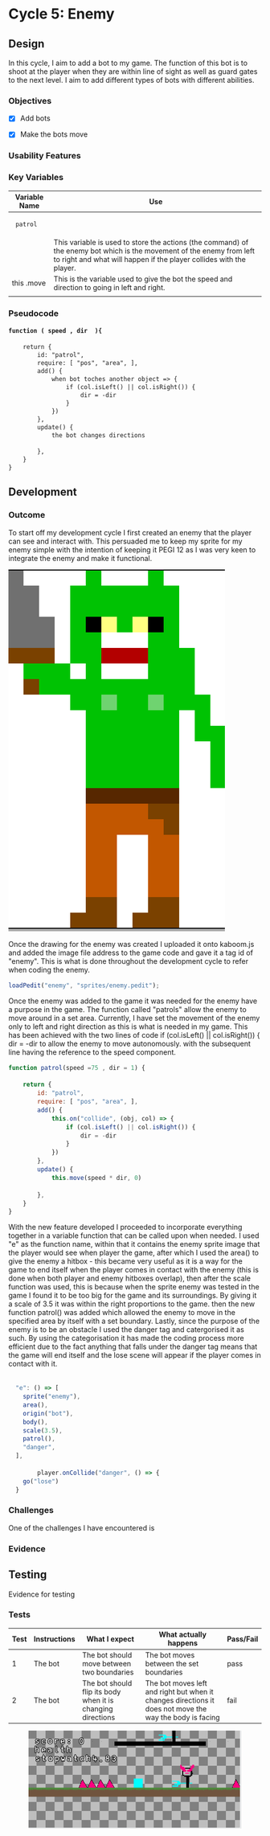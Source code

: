 # Cycle 5: Enemy

##

## Design

In this cycle, I aim to add a bot to my game. The function of this bot is to shoot at the player when they are within line of sight as well as guard gates to the next level. I aim to add different types of bots with different abilities. &#x20;

### Objectives



* [x] Add bots&#x20;
* [x] Make the bots move



### Usability Features

&#x20;&#x20;

### Key Variables

| Variable Name                    | Use                                                                                                                                                                                          |
| -------------------------------- | -------------------------------------------------------------------------------------------------------------------------------------------------------------------------------------------- |
| <pre><code> patrol
</code></pre> | This variable is used to store the actions (the command) of the enemy bot which is the movement of the enemy from left to right and what will happen if the player collides with the player. |
| this .move                       | This is the variable used to give the bot the speed and direction to going in left and right.                                                                                                |
|                                  |                                                                                                                                                                                              |

### Pseudocode

<pre><code><strong>function ( speed , dir  ){
</strong>
	return {
		id: "patrol",
		require: [ "pos", "area", ],
		add() {
			when bot toches another object => {
				if (col.isLeft() || col.isRight()) {
					dir = -dir
				}
			})
		},
		update() {
			the bot changes directions 
      
		},
	}
}
</code></pre>

## Development

### Outcome



To start off my development cycle I first created an enemy that the player can see and interact with. This persuaded me to keep my sprite for my enemy simple with the intention of keeping it PEGI 12 as I was very keen to integrate the enemy and make it functional.

![](<../.gitbook/assets/image (10).png>)



Once the drawing for the enemy was created I uploaded it onto kaboom.js and added the image file address to the game code and gave it a tag id of "enemy". This is what is done throughout the development cycle to refer when coding the enemy.

```javascript
loadPedit("enemy", "sprites/enemy.pedit");
```

Once the enemy was added to the game it was needed for the enemy have a purpose in the game.  The function called "patrols" allow the enemy to move around in a set area. Currently, I have set the movement of the enemy only to left and right direction as this is what is needed in my game. This has been achieved with the two lines of code if (col.isLeft() || col.isRight()) { dir = -dir  to allow the enemy to move autonomously. with the subsequent line having the reference to the speed component.



```javascript
function patrol(speed =75 , dir = 1) {

	return {
		id: "patrol",
		require: [ "pos", "area", ],
		add() {
			this.on("collide", (obj, col) => {
				if (col.isLeft() || col.isRight()) {
					dir = -dir
				}
			})
		},
		update() {
			this.move(speed * dir, 0)
      
		},
	}
}
```

With the new feature developed I proceeded to incorporate everything together in a variable function that can be called upon when needed. I used "e" as the function name, within that it contains the enemy sprite image that the player would see when player the game, after which I used the area() to give the enemy a hitbox - this became very useful as it is a way for the game to end itself when the player comes in contact with the enemy (this is done when both player and enemy hitboxes overlap), then after the scale function was used, this is because when the sprite enemy was tested in the game I found it to be too big for the game and its surroundings. By giving it a scale of 3.5 it was within the right proportions to the game. then the new function patrol() was added which allowed the enemy to move in the specified area by itself with a set boundary. Lastly, since the purpose of the enemy is to be an obstacle I used the danger tag and catergorised it as such. By using the categorisation it has made the coding process more efficient due to the fact anything that falls under the danger tag means that the game will end itself and the lose scene will appear if the player comes in contact with it.&#x20;

```javascript

  "e": () => [
    sprite("enemy"),
    area(),
    origin("bot"),
    body(),
    scale(3.5),
    patrol(),
    "danger",
  ],
  
        player.onCollide("danger", () => {
    go("lose")
  }
```



### Challenges

One of the challenges I have encountered is&#x20;

### Evidence

## Testing

Evidence for testing

### Tests

| Test | Instructions | What I expect                                                | What actually happens                                                                                    | Pass/Fail |
| ---- | ------------ | ------------------------------------------------------------ | -------------------------------------------------------------------------------------------------------- | --------- |
| 1    | The  bot     | The bot should move between two boundaries                   | The bot moves between the set boundaries                                                                 | pass      |
| 2    | The bot      | The bot should flip its body when it is changing directions  | The bot moves left and right but when it changes directions it does not move the way the body is facing  | fail      |



<figure><img src="../.gitbook/assets/image (1) (3) (2).png" alt=""><figcaption></figcaption></figure>
